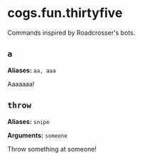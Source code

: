 # cogs.fun.thirtyfive

Commands inspired by Roadcrosser's bots.

## `a`

**Aliases:** `aa, aaa`

Aaaaaaa!

## `throw`

**Aliases:** `snipe`

**Arguments:** `someone`

Throw something at someone!